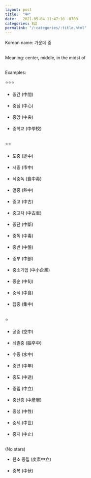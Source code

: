 ```yaml
---
layout: post
title:  "中"
date:   2021-05-04 11:47:10 -0700
categories: 8급
permalink: "/:categories/:title.html"
---
```


Korean name: 가운데 중 <br><br>

Meaning: center, middle, in the midst of <br><br>

Examples:

⭐⭐⭐
* 중간 (中間) <br><br>
* 중심 (中心) <br><br>
* 중앙 (中央) <br><br>
* 중학교 (中學校) <br><br>

⭐⭐
* 도중 (途中) <br><br>
* 시중 (市中) <br><br>
* 식중독 (食中毒) <br><br>
* 열중 (熱中) <br><br>
* 중고 (中古) <br><br>
* 중고차 (中古車) <br><br>
* 중단 (中斷) <br><br>
* 중독 (中毒) <br><br>
* 중반 (中盤) <br><br>
* 중부 (中部) <br><br>
* 중소기업 (中小企業) <br><br>
* 중순 (中旬) <br><br>
* 중식 (中食) <br><br>
* 집중 (集中) <br><br>

⭐
* 공중 (空中) <br><br>
* 뇌졸중 (腦卒中) <br><br>
* 수중 (水中) <br><br>
* 중년 (中年) <br><br>
* 중도 (中途) <br><br>
* 중립 (中立) <br><br>
* 중산층 (中産層) <br><br>
* 중성 (中性) <br><br>
* 중세 (中世) <br><br>
* 중지 (中止) <br><br>

(No stars)
* 탄소 중립 (炭素中立) <br><br>
* 중복 (中伏) <br><br>

